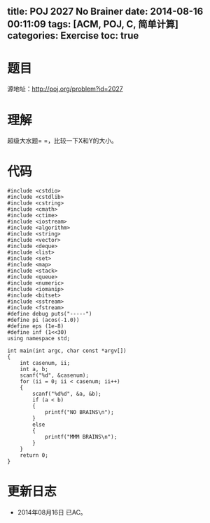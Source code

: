 title: POJ 2027 No Brainer
date: 2014-08-16 00:11:09
tags: [ACM, POJ, C, 简单计算]
categories: Exercise
toc: true
---
# 题目
源地址：http://poj.org/problem?id=2027

# 理解
超级大水题= =，比较一下X和Y的大小。

<!-- more -->

# 代码
```
#include <cstdio>
#include <cstdlib>
#include <cstring>
#include <cmath>
#include <ctime>
#include <iostream>
#include <algorithm>
#include <string>
#include <vector>
#include <deque>
#include <list>
#include <set>
#include <map>
#include <stack>
#include <queue>
#include <numeric>
#include <iomanip>
#include <bitset>
#include <sstream>
#include <fstream>
#define debug puts("-----")
#define pi (acos(-1.0))
#define eps (1e-8)
#define inf (1<<30)
using namespace std;

int main(int argc, char const *argv[])
{
    int casenum, ii;
    int a, b;
    scanf("%d", &casenum);
    for (ii = 0; ii < casenum; ii++)
    {
        scanf("%d%d", &a, &b);
        if (a < b)
        {
            printf("NO BRAINS\n");
        }
        else
        {
            printf("MMM BRAINS\n");
        }
    }
    return 0;
}
```

# 更新日志
- 2014年08月16日 已AC。